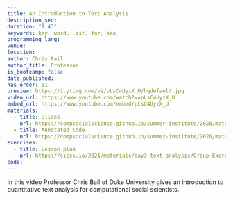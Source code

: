```yaml
---
title: An Introduction to Text Analysis
description_seo:
duration: "9:43"
keywords: key, word, list, for, seo
programming_lang:
venue:
location:
author: Chris Bail
author_title: Professor
is_bootcamp: false
date_published:
has_order: 11
preview: https://i.ytimg.com/vi/pLsC4UyzX_U/hqdefault.jpg
video_url: https://www.youtube.com/watch?v=pLsC4UyzX_U
embed_url: https://www.youtube.com/embed/pLsC4UyzX_U
materials:
  - title: Slides
    url: https://compsocialscience.github.io/summer-institute/2020/materials/day3-text-analysis/intro-text-analysis/Rpres/Introduction_to_Text_as%20Data.html
  - title: Annotated Code
    url: https://compsocialscience.github.io/summer-institute/2020/materials/day3-text-analysis/intro-text-analysis/rmarkdown/Introduction_to_Text_Analysis.html
exercises:
  - title: Lesson plan
    url: https://sicss.io/2021/materials/day3-text-analysis/Group-Exercise-Day-3.html
code:
---
```


In this video Professor Chris Bail of Duke University gives an introduction to quantitative text analysis for computational social scientists.
